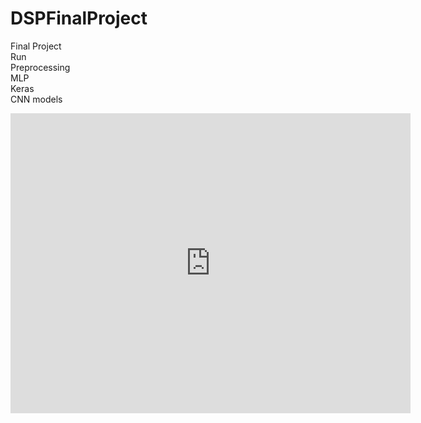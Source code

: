 # DSPFinalProject

Final Project
<br>
Run 
<br>
Preprocessing
<br>
MLP
<br>
Keras
<br>
CNN models
 <iframe frameborder="0" scrolling="no"
     width="640" height="480"
     src="https://drive.google.com/file/d/1Jkmu9yc5h4K1mN_WflXbhZXtugY_XY5L/view"
  </iframe>
